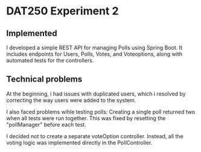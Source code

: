 # DAT250 Experiment 2

## Implemented 
I developed a simple REST API for managing Polls using Spring Boot. It includes endpoints for Users, Polls, Votes, and Voteoptions, along with automated tests for the controllers. 

## Technical problems 
At the beginning, i had issues with duplicated users, which i resolved by correcting the way users were added to the system. 

I also faced problems wihle testing polls: Creating a single poll returned two when all tests were run together. This was fixed by resetting the "pollManager" before each test. 

I decided not to create a separate voteOption controller. Instead, all the voting logic was implemented directly in the PollController. 
